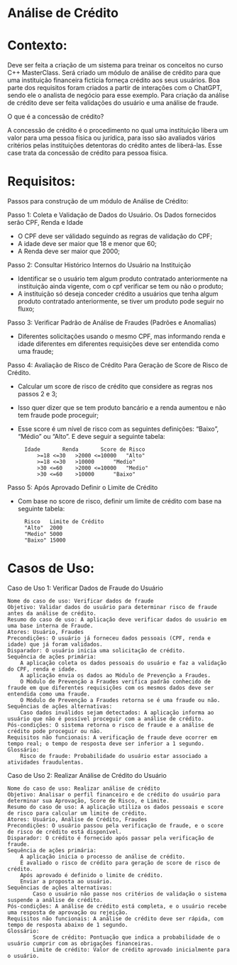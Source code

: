 # Análise de Crédito

# Contexto:

Deve ser feita a criação de um sistema para treinar os conceitos no curso C++ MasterClass. Será criado um módulo de análise de crédito para que uma instituição financeira fictícia forneça crédito aos seus usuários. Boa parte dos requisitos foram criados a partir de interações com o ChatGPT, sendo ele o analista de negócio para esse exemplo. Para criação da análise de crédito deve ser feita validações do usuário e uma análise de fraude.

O que é a concessão de crédito?

A concessão de crédito é o procedimento no qual uma instituição libera um valor para uma pessoa física ou jurídica, para isso são avaliados vários critérios pelas instituições detentoras do crédito antes de liberá-las. Esse case trata da concessão de crédito para pessoa física.


# Requisitos:

Passos para construção de um módulo de Análise de Crédito:

Passo 1: Coleta e Validação de Dados do Usuário. Os Dados fornecidos serão CPF, Renda e Idade

- O CPF deve ser válidado seguindo as regras de validação do CPF;
- A idade deve ser maior que 18 e menor que 60;
- A Renda deve ser maior que 2000;
        
Passo 2: Consultar Histórico Internos do Usuário na Instituição
    
- Identificar se o usuário tem algum produto contratado anteriormente na instituição ainda vigente, com o cpf verificar se tem ou não o produto;
- A instituição só deseja conceder crédito a usuários que tenha algum produto contratado anteriormente, se tiver um produto pode seguir no fluxo;

Passo 3: Verificar Padrão de Análise de Fraudes (Padrões e Anomalias)

- Diferentes solicitações usando o mesmo CPF, mas informando renda e idade diferentes em diferentes requisições deve ser entendida como uma fraude;

Passo 4: Avaliação de Risco de Crédito Para Geração de Score de Risco de Crédito. 

- Calcular um score de risco de crédito que considere as regras nos passos 2 e 3;
- Isso quer dizer que se tem produto bancário e a renda aumentou e não tem fraude pode proceguir;
- Esse score é um nível de risco com as seguintes definições: “Baixo”, “Médio” ou “Alto”. E deve seguir a seguinte tabela:
        		
	  	Idade		Renda		Score de Risco
        	>=18 <=30	>2000 <=10000	"Alto"
        	>=18 <=30	>10000		"Medio"
        	>30 <=60 	>2000 <=10000	"Medio"
        	>30 <=60	>10000		"Baixo"	

Passo 5: Após Aprovado Definir o Limite de Crédito

- Com base no score de risco, definir um limite de crédito com base na seguinte tabela: 

  		Risco	Limite de Crédito	
  		"Alto"	2000
  		"Medio"	5000
  		"Baixo"	15000		
	
# Casos de Uso:     

Caso de Uso 1: Verificar Dados de Fraude do Usuário

    Nome do caso de uso: Verificar dados de fraude
    Objetivo: Validar dados do usuário para determinar risco de fraude antes da análise de crédito.
    Resumo do caso de uso: A aplicação deve verificar dados do usuário em uma base interna de Fraude.
    Atores: Usuário, Fraudes
    Precondições: O usuário já forneceu dados pessoais (CPF, renda e idade) que já foram validados.
    Disparador: O usuário inicia uma solicitação de crédito.
    Sequência de ações primária:
		A aplicação coleta os dados pessoais do usuário e faz a validação do CPF, renda e idade.
 		A aplicação envia os dados ao Módulo de Prevenção a Fraudes.
		O Módulo de Prevenção a Fraudes verifica padrão conhecido de fraude em que diferentes requisições com os mesmos dados deve ser entendida como uma fraude.
		O Módulo de Prevenção a Fraudes retorna se é uma fraude ou não.
    Sequências de ações alternativas:
		Caso dados inválidos sejam detectados: A aplicação informa ao usuário que não é possível proceguir com a análise de crédito.
    Pós-condições: O sistema retorna o risco de fraude e a análise de crédito pode proceguir ou não.
    Requisitos não funcionais: A verificação de fraude deve ocorrer em tempo real; o tempo de resposta deve ser inferior a 1 segundo.
    Glossário:
		Risco de fraude: Probabilidade do usuário estar associado a atividades fraudulentas.
	

Caso de Uso 2: Realizar Análise de Crédito do Usuário

    Nome do caso de uso: Realizar análise de crédito
    Objetivo: Analisar o perfil financeiro e de crédito do usuário para determinar sua Aprovação, Score de Risco, e Limite.
    Resumo do caso de uso: A aplicação utiliza os dados pessoais e score de risco para calcular um limite de crédito.
    Atores: Usuário, Análise de Crédito, Fraudes
    Precondições: O usuário passou pela verificação de fraude, e o score de risco de crédito está disponível.
    Disparador: O crédito é fornecido após passar pela verificação de fraude.
    Sequência de ações primária:
		A aplicação inicia o processo de análise de crédito.
		É avaliado o risco de crédito para geração de score de risco de crédito.
		Após aprovado é definido o limite de crédito. 
		Enviar a proposta ao usuário.
    Sequências de ações alternativas:
        	Caso o usuário não passe nos critérios de validação o sistema suspende a análise de crédito.
    Pós-condições: A análise de crédito está completa, e o usuário recebe uma resposta de aprovação ou rejeição.
    Requisitos não funcionais: A análise de crédito deve ser rápida, com tempo de resposta abaixo de 1 segundo.
    Glossário:
        	Score de crédito: Pontuação que indica a probabilidade de o usuário cumprir com as obrigações financeiras.
        	Limite de crédito: Valor de crédito aprovado inicialmente para o usuário.

